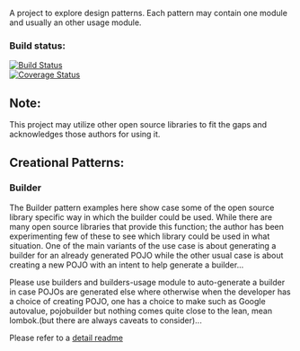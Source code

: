 A project to explore design patterns. Each pattern may contain one module and usually an other usage module.

###  Build status:  
[![Build Status](https://travis-ci.org/venkateshamurthy/design-patterns.svg?branch=master)](https://travis-ci.org/venkateshamurthy/design-patterns)  
[![Coverage Status](https://coveralls.io/repos/venkateshamurthy/design-patterns/badge.png?branch=master)](https://coveralls.io/r/venkateshamurthy/design-patterns?branch=master)

Note:
-----
This project may utilize other open source libraries to fit the gaps and acknowledges those authors for using it. 

## Creational Patterns:

### Builder

The Builder pattern examples here show case some of the open source library specific way in which the builder could be used. While there are many
open source libraries that provide this function; the author has been experimenting few of these to see which library could be used in what situation.
One of the main variants of the use case is about generating a builder for an already generated POJO while the other usual case is 
about creating a new POJO with an intent to help generate a builder...

Please use builders and builders-usage module to auto-generate a builder in case POJOs are generated else where otherwise when 
the developer has a choice of creating POJO, one has a choice to make  such as Google autovalue, pojobuilder but nothing comes quite 
close to the lean, mean lombok.(but there are always caveats to consider)...

Please refer to a [detail readme](./builders-README.MD)

